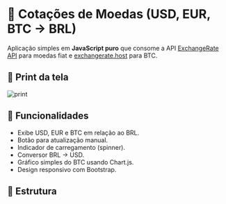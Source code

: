 # 💱 Cotações de Moedas (USD, EUR, BTC → BRL)

Aplicação simples em **JavaScript puro** que consome a API [ExchangeRate API](https://www.exchangerate-api.com/) para moedas fiat e [exchangerate.host](https://exchangerate.host/) para BTC.

## 📸 Print da tela
![print](screenshot.png)

## 🚀 Funcionalidades
- Exibe USD, EUR e BTC em relação ao BRL.
- Botão para atualização manual.
- Indicador de carregamento (spinner).
- Conversor BRL → USD.
- Gráfico simples do BTC usando Chart.js.
- Design responsivo com Bootstrap.

## 📂 Estrutura
